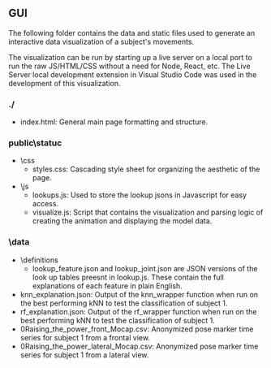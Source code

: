 ## GUI
The following folder contains the data and static files used to generate an interactive data visualization of a subject's movements. 

The visualization can be run by starting up a live server on a local port to run the raw JS/HTML/CSS without a need for Node, React, etc. The Live Server local development extension in Visual Studio Code was used in the development of this visualization.

### ./
- index.html: General main page formatting and structure.

### public\statuc
- \css
    - styles.css: Cascading style sheet for organizing the aesthetic of the page.
- \js 
    - lookups.js: Used to store the lookup jsons in Javascript for easy access.
    - visualize.js: Script that contains the visualization and parsing logic of creating the animation and displaying the model data.

### \data
- \definitions 
    - lookup_feature.json and lookup_joint.json are JSON versions of the look up tables preesnt in lookup.js. These contain the full explanations of each feature in plain English.
- knn_explanation.json: Output of the knn_wrapper function when run on the best performing kNN to test the classification of subject 1.
- rf_explanation.json:  Output of the rf_wrapper function when run on the best performing kNN to test the classification of subject 1.
- 0Raising_the_power_front_Mocap.csv: Anonymized pose marker time series for subject 1 from a frontal view. 
- 0Raising_the_power_lateral_Mocap.csv: Anonymized pose marker time series for subject 1 from a lateral view.